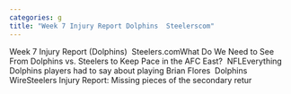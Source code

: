```yaml
---
categories: g
title: "Week 7 Injury Report Dolphins  Steelerscom"
---
```

Week 7 Injury Report (Dolphins)&nbsp;&nbsp;Steelers.comWhat Do We Need to See From Dolphins vs. Steelers to Keep Pace in the AFC East?&nbsp;&nbsp;NFLEverything Dolphins players had to say about playing Brian Flores&nbsp;&nbsp;Dolphins WireSteelers Injury Report: Missing pieces of the secondary retur